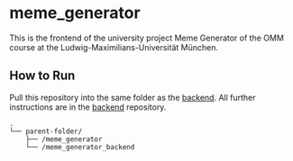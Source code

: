 # meme_generator

This is the frontend of the university project Meme Generator of the OMM course at the Ludwig-Maximilians-Universität München.

## How to Run

Pull this repository into the same folder as the [backend](https://github.com/zarahz/meme_generator_backend/). All further instructions are in the [backend](https://github.com/zarahz/meme_generator_backend/) repository.
```
.
└── parent-folder/
    ├── /meme_generator
    └── /meme_generator_backend 
```
